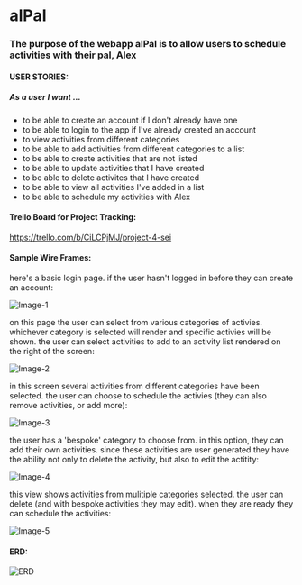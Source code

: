 # alPal

### The purpose of the webapp alPal is to allow users to schedule activities with their pal, Alex

#### USER STORIES:
##### As a user I want ...
- to be able to create an account if I don't already have one
- to be able to login to the app if I've already created an account
- to view activities from different categories
- to be able to add activities from different categories to a list
- to be able to create activities that are not listed
- to be able to update activities that I have created
- to be able to delete activites that I have created
- to be able to view all activities I've added in a list
- to be able to schedule my activities with Alex

#### Trello Board for Project Tracking: 

https://trello.com/b/CiLCPjMJ/project-4-sei

#### Sample Wire Frames: 

here's a basic login page. if the user hasn't logged in before they can create an account: 

![Image-1](https://i.imgur.com/LYYdxF6.png)

on this page the user can select from various categories of activies. whichever category is selected will render and specific activies will be shown. the user can select activities to add to an activity list rendered on the right of the screen: 

![Image-2](https://i.imgur.com/QBcv3fa.png)

in this screen several activities from different categories have been selected. the user can choose to schedule the activies (they can also remove activities, or add more): 

![Image-3](https://i.imgur.com/WnlLJhH.png)

the user has a 'bespoke' category to choose from. in this option, they can add their own activities. since these activities are user generated they have the ability not only to delete the activity, but also to edit the actitity: 

![Image-4](https://i.imgur.com/fcf4UIc.png)

this view shows activities from mulitiple categories selected. the user can delete (and with bespoke activities they may edit). when they are ready they can schedule the activities: 

![Image-5](https://i.imgur.com/uXYUyuG.png)


#### ERD: 

![ERD](https://i.imgur.com/a0Ywdyd.png)